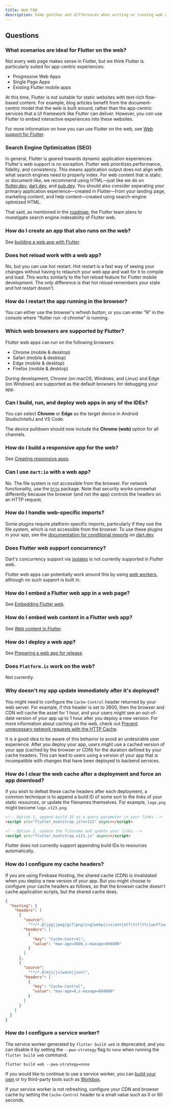 ```yaml
---
title: Web FAQ
description: Some gotchas and differences when writing or running web apps in Flutter.
---
```


## Questions

### What scenarios are ideal for Flutter on the web?

Not every web page makes sense in Flutter, but we think Flutter is particularly
suited for app-centric experiences:

* Progressive Web Apps
* Single Page Apps
* Existing Flutter mobile apps

At this time, Flutter is not suitable for static websites with text-rich
flow-based content. For example, blog articles benefit from the document-centric
model that the web is built around, rather than the app-centric services that a
UI framework like Flutter can deliver. However, you _can_ use Flutter to embed
interactive experiences into these websites.

For more information on how you can use Flutter on the web,
see [Web support for Flutter][].

### Search Engine Optimization (SEO)

In general, Flutter is geared towards dynamic application experiences. Flutter's
web support is no exception. Flutter web prioritizes performance, fidelity, and
consistency. This means application output does not align with what search
engines need to properly index. For web content that is static or document-like,
we recommend using HTML—just like we do on [flutter.dev]({{site.main-url}}),
[dart.dev]({{site.dart-site}}), and [pub.dev]({{site.pub}}). You should also
consider separating your primary application experience—created in Flutter—from
your landing page, marketing content, and help content—created using
search-engine optimized HTML.

That said, as mentioned in the [roadmap][], the Flutter team plans to
investigate search engine indexability of Flutter web.

### How do I create an app that also runs on the web?

See [building a web app with Flutter][].

### Does hot reload work with a web app?

No, but you can use hot restart. Hot restart is a fast way of seeing your
changes without having to relaunch your web app and wait for it to compile and
load. This works similarly to the hot reload feature for Flutter mobile
development. The only difference is that hot reload remembers your state and hot
restart doesn't.

### How do I restart the app running in the browser?

You can either use the browser's refresh button,
or you can enter "R" in the console where
"flutter run -d chrome" is running.

### Which web browsers are supported by Flutter?

Flutter web apps can run on the following browsers:

* Chrome (mobile & desktop)
* Safari (mobile & desktop)
* Edge (mobile & desktop)
* Firefox (mobile & desktop)

During development, Chrome (on macOS, Windows, and Linux) and Edge (on Windows)
are supported as the default browsers for debugging your app.

### Can I build, run, and deploy web apps in any of the IDEs?

You can select **Chrome** or **Edge** as the target device in
Android Studio/IntelliJ and VS Code.

The device pulldown should now include the **Chrome (web)**
option for all channels.

### How do I build a responsive app for the web?

See [Creating responsive apps][].

### Can I use `dart:io` with a web app?

No. The file system is not accessible from the browser.
For network functionality, use the [`http`][]
package. Note that security works somewhat
differently because the browser (and not the app)
controls the headers on an HTTP request.

### How do I handle web-specific imports?

Some plugins require platform-specific imports, particularly if they use the
file system, which is not accessible from the browser. To use these plugins
in your app, see the [documentation for conditional imports][]
on [dart.dev]({{site.dart-site}}).

### Does Flutter web support concurrency?

Dart's concurrency support via [isolates][]
is not currently supported in Flutter web.

Flutter web apps can potentially work around this
by using [web workers][],
although no such support is built in.

### How do I embed a Flutter web app in a web page?

See [Embedding Flutter web][].

### How do I embed web content in a Flutter web app?

See [Web content in Flutter][].

### How do I deploy a web app?

See [Preparing a web app for release][].

### Does `Platform.is` work on the web?

Not currently.

### Why doesn't my app update immediately after it's deployed?

You might need to configure the `Cache-Control` header returned by your web server. 
For example, if this header is set to 3600, then the browser
and CDN will cache the asset for 1 hour, and your users might see an out-of-date
version of your app up to 1 hour after you deploy a new version. For
more information about caching on the web,
check out [Prevent unnecessary network requests with the HTTP Cache][http-cache].

It is a good idea to be aware of this behavior to avoid an undesirable user experience.
After you deploy your app, users might use a 
cached version of your app (cached by the browser or CDN)
for the duration defined by your cache headers.
This can lead to users using a version of your app that
is incompatible with changes that have been deployed to backend services.

### How do I clear the web cache after a deployment and force an app download?
If you wish to defeat these cache headers after each deployment, a common
technique is to append a build ID of some sort to the links of your static
resources, or update the filenames themselves.
For example, `logo.png` might become `logo.v123.png`.

```html
<!-- Option 1, append build ID as a query parameter in your links -->
<script src="flutter_bootstrap.js?v=123" async></script>

<!-- Option 2, update the filename and update your links -->
<script src="flutter_bootstrap.v123.js" async></script>
```

Flutter does not currently support appending build IDs to resources
automatically.

### How do I configure my cache headers?

If you are using Firebase Hosting,
the shared cache (CDN) is invalidated when you deploy a new version of your
app. But you might choose to configure your cache headers as follows,
so that the browser cache doesn't cache application scripts,
but the shared cache does.

```json
{
  "hosting": {
    "headers": [
      {
        "source":
          "**/*.@(jpg|jpeg|gif|png|svg|webp|css|eot|otf|ttf|ttc|woff|woff2|font.css)",
        "headers": [
          {
            "key": "Cache-Control",
            "value": "max-age=3600,s-maxage=604800"
          }
        ]
      },
      {
        "source":
          "**/*.@(mjs|js|wasm|json)",
        "headers": [
          {
            "key": "Cache-Control",
            "value": "max-age=0,s-maxage=604800"
          }
        ]
      }
    ]
  }
}
```

### How do I configure a service worker?

The service worker generated by `flutter build web` is deprecated,
and you can disable it by setting the `--pwa-strategy` flag to `none`
when running the `flutter build web` command.

```console
flutter build web --pwa-strategy=none
```

If you would like to continue to use a service worker, you can
[build your own][using-service-workers] or try third-party tools
such as [Workbox][workbox].

If your service worker is not refreshing,
configure your CDN and browser cache by setting
the `Cache-Control` header to a small value such as 0 or 60 seconds.

[building a web app with Flutter]: /platform-integration/web/building
[Creating responsive apps]: /ui/adaptive-responsive
[documentation for conditional imports]: {{site.dart-site}}/guides/libraries/create-library-packages#conditionally-importing-and-exporting-library-files
[Embedding Flutter web]: /platform-integration/web/embedding-flutter-web
[file an issue]: {{site.repo.flutter}}/issues/new?title=[web]:+%3Cdescribe+issue+here%3E&labels=%E2%98%B8+platform-web&body=Describe+your+issue+and+include+the+command+you%27re+running,+flutter_web%20version,+browser+version
[`http`]: {{site.pub}}/packages/http
[http-cache]: https://web.dev/articles/http-cache
[`iframe`]: https://html.com/tags/iframe/
[isolates]: {{site.dart-site}}/guides/language/concurrency
[Issue 32248]: {{site.repo.flutter}}/issues/32248
[Preparing a web app for release]: /deployment/web
[roadmap]: {{site.github}}/flutter/flutter/blob/master/docs/roadmap/Roadmap.md#web-platform
[run your web apps in any supported browser]: /platform-integration/web/building#create-and-run
[using-service-workers]: https://developer.mozilla.org/en-US/docs/Web/API/Service_Worker_API/Using_Service_Workers
[Web content in Flutter]: /platform-integration/web/web-content-in-flutter
[Web support for Flutter]: /platform-integration/web
[web workers]: https://developer.mozilla.org/en-US/docs/Web/API/Web_Workers_API/Using_web_workers
[workbox]: https://github.com/GoogleChrome/workbox
